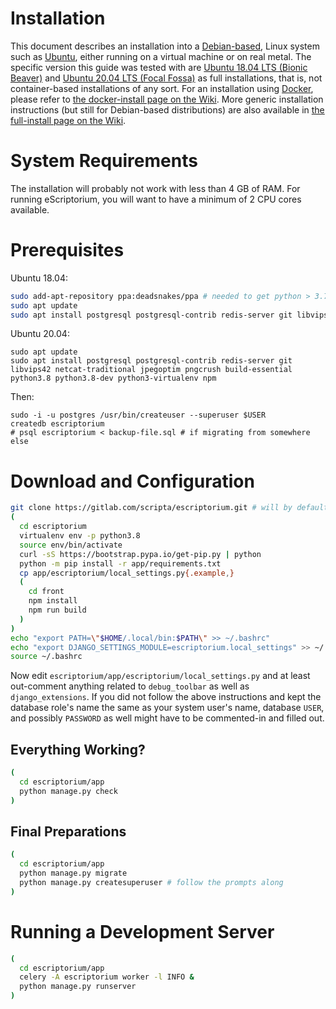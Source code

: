 # Installation

This document describes an installation into a [Debian-based](https://en.wikipedia.org/wiki/Category:Debian-based_distributions), Linux system such as [Ubuntu](https://ubuntu.com/), either running on a virtual machine or on real metal. The specific version this guide was tested with are [Ubuntu 18.04 LTS (Bionic Beaver)](https://releases.ubuntu.com/18.04/) and [Ubuntu 20.04 LTS (Focal Fossa)](https://releases.ubuntu.com/20.04/) as full installations, that is, not container-based installations of any sort. For an installation using [Docker](https://www.docker.com/), please refer to [the docker-install page on the Wiki](https://gitlab.com/scripta/escriptorium/-/wikis/docker-install). More generic installation instructions (but still for Debian-based distributions) are also available in [the full-install page on the Wiki](https://gitlab.com/scripta/escriptorium/-/wikis/full-install).

# System Requirements

The installation will probably not work with less than 4 GB of RAM. For running eScriptorium, you will want to have a minimum of 2 CPU cores available.

# Prerequisites

Ubuntu 18.04:
```bash
sudo add-apt-repository ppa:deadsnakes/ppa # needed to get python > 3.7
sudo apt update
sudo apt install postgresql postgresql-contrib redis-server git libvips42 netcat-traditional jpegoptim pngcrush build-essential python3.8 python-dev python3-dev python3-virtualenv
```

Ubuntu 20.04:
```
sudo apt update
sudo apt install postgresql postgresql-contrib redis-server git libvips42 netcat-traditional jpegoptim pngcrush build-essential python3.8 python3.8-dev python3-virtualenv npm
```

Then:
```
sudo -i -u postgres /usr/bin/createuser --superuser $USER
createdb escriptorium
# psql escriptorium < backup-file.sql # if migrating from somewhere else
```

# Download and Configuration

```bash
git clone https://gitlab.com/scripta/escriptorium.git # will by default get you the "develop" branch
(
  cd escriptorium
  virtualenv env -p python3.8
  source env/bin/activate
  curl -sS https://bootstrap.pypa.io/get-pip.py | python
  python -m pip install -r app/requirements.txt
  cp app/escriptorium/local_settings.py{.example,}
  (
    cd front
    npm install
    npm run build
  )
)
echo "export PATH=\"$HOME/.local/bin:$PATH\" >> ~/.bashrc"
echo "export DJANGO_SETTINGS_MODULE=escriptorium.local_settings" >> ~/.bashrc
source ~/.bashrc
```

Now edit `escriptorium/app/escriptorium/local_settings.py` and at least out-comment anything related to `debug_toolbar` as well as `django_extensions`. If you did not follow the above instructions and kept the database role's name the same as your system user's name, database `USER`, and possibly `PASSWORD` as well might have to be commented-in and filled out.

## Everything Working?

```bash
(
  cd escriptorium/app
  python manage.py check
)
```

## Final Preparations

```bash
(
  cd escriptorium/app
  python manage.py migrate
  python manage.py createsuperuser # follow the prompts along
)
```

# Running a Development Server

```bash
(
  cd escriptorium/app
  celery -A escriptorium worker -l INFO &
  python manage.py runserver
)
```
